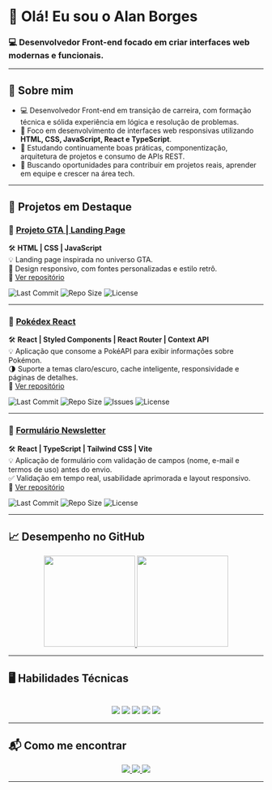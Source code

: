 # 👋 Olá! Eu sou o Alan Borges  
### 💻 Desenvolvedor Front-end focado em criar interfaces web modernas e funcionais.

---

## 🚀 Sobre mim

- 💻 Desenvolvedor Front-end em transição de carreira, com formação técnica e sólida experiência em lógica e resolução de problemas.  
- 🎯 Foco em desenvolvimento de interfaces web responsivas utilizando **HTML, CSS, JavaScript, React e TypeScript**.  
- 🌱 Estudando continuamente boas práticas, componentização, arquitetura de projetos e consumo de APIs REST.  
- 🚀 Buscando oportunidades para contribuir em projetos reais, aprender em equipe e crescer na área tech.

---

## 💼 Projetos em Destaque

### 🔗 [Projeto GTA | Landing Page](https://alanborgesdev.github.io/gta-landing-page)
🛠️ **HTML | CSS | JavaScript**  
💡 Landing page inspirada no universo GTA.  
📱 Design responsivo, com fontes personalizadas e estilo retrô.  
📂 [Ver repositório](https://github.com/alanborgesdev/gta-landing-page)  

![Last Commit](https://img.shields.io/github/last-commit/alanborgesdev/gta-landing-page)
![Repo Size](https://img.shields.io/github/repo-size/alanborgesdev/gta-landing-page)
![License](https://img.shields.io/github/license/alanborgesdev/gta-landing-page?cache_bust=1)

---

### 🔗 [Pokédex React](https://pokedex-ecru-seven.vercel.app/)   
🛠️ **React | Styled Components | React Router | Context API**  
💡 Aplicação que consome a PokéAPI para exibir informações sobre Pokémon.  
🌗 Suporte a temas claro/escuro, cache inteligente, responsividade e páginas de detalhes.  
📂 [Ver repositório](https://github.com/alanborgesdev/pokedex)  

![Last Commit](https://img.shields.io/github/last-commit/alanborgesdev/pokedex)
![Repo Size](https://img.shields.io/github/repo-size/alanborgesdev/pokedex)
![Issues](https://img.shields.io/github/issues/alanborgesdev/pokedex)
![License](https://img.shields.io/github/license/alanborgesdev/pokedex)

---

### 🔗 [Formulário Newsletter](https://formulario-newsletter-phi.vercel.app/)   
🛠️ **React | TypeScript | Tailwind CSS | Vite**  
💡 Aplicação de formulário com validação de campos (nome, e-mail e termos de uso) antes do envio.  
✅ Validação em tempo real, usabilidade aprimorada e layout responsivo.  
📂 [Ver repositório](https://github.com/alanborgesdev/formulario-newsletter)  

![Last Commit](https://img.shields.io/github/last-commit/alanborgesdev/formulario-newsletter)
![Repo Size](https://img.shields.io/github/repo-size/alanborgesdev/formulario-newsletter)
![License](https://img.shields.io/github/license/alanborgesdev/formulario-newsletter)

---

## 📈 Desempenho no GitHub

<div align="center">
  <a href="https://github.com/alanborgesdev">
    <img height="180em" src="https://github-readme-stats.vercel.app/api?username=alanborgesdev&show_icons=true&theme=tokyonight&include_all_commits=true&count_private=true"/>
    <img height="180em" src="https://github-readme-stats.vercel.app/api/top-langs/?username=alanborgesdev&layout=compact&langs_count=6&theme=tokyonight"/>
  </a>
</div>

---

## 🖥️ Habilidades Técnicas

<div align="center" style="display: inline_block"><br>
  <img src="https://img.shields.io/badge/HTML5-E34F26?style=for-the-badge&logo=html5&logoColor=white"/>
  <img src="https://img.shields.io/badge/CSS3-1572B6?style=for-the-badge&logo=css3&logoColor=white"/>
  <img src="https://img.shields.io/badge/JavaScript-F7DF1E?style=for-the-badge&logo=javascript&logoColor=black"/>
  <img src="https://img.shields.io/badge/React-61DAFB?style=for-the-badge&logo=react&logoColor=black"/>
  <img src="https://img.shields.io/badge/TypeScript-3178C6?style=for-the-badge&logo=typescript&logoColor=white"/>
</div>

---

## 📬 Como me encontrar

<div align="center">
  <a href="mailto:alanborgesdev0@gmail.com">
    <img src="https://img.shields.io/badge/Gmail-D14836?style=for-the-badge&logo=gmail&logoColor=white"/>
  </a>
  <a href="https://www.linkedin.com/in/alanborgesdev/" target="_blank">
    <img src="https://img.shields.io/badge/LinkedIn-0077B5?style=for-the-badge&logo=linkedin&logoColor=white"/>
  </a>
  <a href="https://instagram.com/alanborges.dev" target="_blank">
    <img src="https://img.shields.io/badge/Instagram-E4405F?style=for-the-badge&logo=instagram&logoColor=white"/>
  </a>
</div>

---
